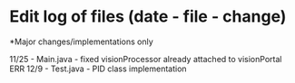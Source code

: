 # Edit log of files (date - file - change)
*Major changes/implementations only

11/25 - Main.java - fixed visionProcessor already attached to visionPortal ERR
12/9 - Test.java - PID class implementation